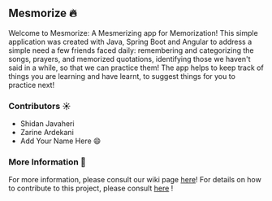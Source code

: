 ## Mesmorize 🔥

Welcome to Mesmorize: A Mesmerizing app for Memorization! This simple application was created with Java, Spring Boot and Angular to address a simple need a few friends faced daily: remembering and categorizing the songs, prayers, and memorized quotations, identifying those we haven't said in a while, so that we can practice them! The app helps to keep track of things you are learning and have learnt, to suggest things for you to practice next!

### Contributors ☀️
- Shidan Javaheri
- Zarine Ardekani
- Add Your Name Here 😄

### More Information 📖
For more information, please consult our wiki page [here](https://github.com/sjavaheri/Mesmorize/wiki)! For details on how to contribute to this project, please consult [here](https://github.com/sjavaheri/Mesmorize/wiki#how-to-contribute--) !
